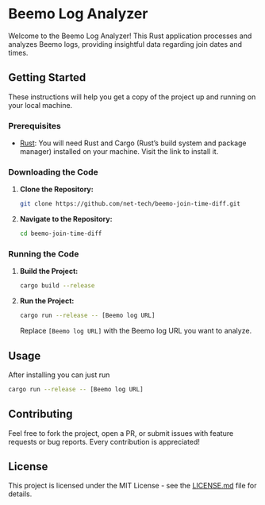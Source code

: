 # Beemo Log Analyzer

Welcome to the Beemo Log Analyzer! This Rust application processes and analyzes Beemo logs, providing insightful data regarding join dates and times.

## Getting Started

These instructions will help you get a copy of the project up and running on your local machine.

### Prerequisites

- [Rust](https://www.rust-lang.org/tools/install): You will need Rust and Cargo (Rust’s build system and package manager) installed on your machine. Visit the link to install it.

### Downloading the Code

1. **Clone the Repository:**
    ```sh
    git clone https://github.com/net-tech/beemo-join-time-diff.git
    ```

2. **Navigate to the Repository:**
    ```sh
    cd beemo-join-time-diff
    ```

### Running the Code

1. **Build the Project:**
    ```sh
    cargo build --release
    ```

2. **Run the Project:**
    ```sh
    cargo run --release -- [Beemo log URL]
    ```
    Replace `[Beemo log URL]` with the Beemo log URL you want to analyze.

## Usage

After installing you can just run


```sh
cargo run --release -- [Beemo log URL]
```

## Contributing

Feel free to fork the project, open a PR, or submit issues with feature requests or bug reports. Every contribution is appreciated!

## License

This project is licensed under the MIT License - see the [LICENSE.md](LICENSE.md) file for details.
